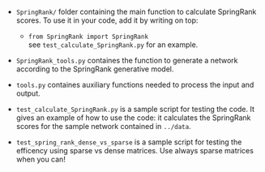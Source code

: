 - `SpringRank/` folder containing the main function to calculate SpringRank scores. To use it in your code, add it by writing on top:
    - `from SpringRank import SpringRank`  
    see  `test_calculate_SpringRank.py` for an example.

- `SpringRank_tools.py` containes the function to generate a network according to the SpringRank generative model.

- `tools.py` containes auxiliary functions needed to process the input and output.

- `test_calculate_SpringRank.py` is a sample script for testing the code. It gives an example of how to use the code: it calculates the SpringRank scores for the sample network contained in `../data`.  

- `test_spring_rank_dense_vs_sparse`  is a sample script for testing the efficency using sparse vs dense matrices. Use always sparse matrices when you can! 
